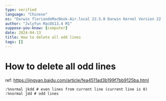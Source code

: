 ```yaml
---
type: verified
language: "Chinese"
os: "Darwin floriandeMacBook-Air.local 22.5.0 Darwin Kernel Version 22.5.0: Mon Apr 24 20:53:44 PDT 2023; root:xnu-8796.121.2~5/RELEASE_ARM64_T8103 arm64"
author: "Julyfun MacOS13.4 M1"
suppose-you-know: [computer]
date: 2024-04-13
title: How to delete all odd lines
tags: []
---
```


# How to delete all odd lines

ref: https://jingyan.baidu.com/article/fea4511ad3b199f7bb9125ba.html

```
:%normal jkdd # even lines from current line (current line is 0)
:%normal jdd # odd lines
```

